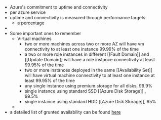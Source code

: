 - Azure's commitment to uptime and connectivity
- per azure service
- uptime and connectivity is measured through performance targets:
	- a percentage
-
- Some important ones to remember
	- Virtual machines
		- two or more machines across two or more AZ will have vm connectivity to at least one instance 99.99% of the time
		- a two or more role instances in different [[Fault Domain]] and [[Update Domain]] will have a role instance connectivity at least 99.95% of the time
		- two or more instances deployed in the same [[Availability Set]] will have virtual machine connectivity to at least one instance at least 99.95% of the time
		- any single instance using premium storage for all disks, 99.9%
		- single instance using standard SSD [[Azure Disk Storage]] , 99.5%
		- single instance using standard HDD [[Azure Disk Storage]], 95%
	-
- a detailed list of grunted availability can be found [here](https://azure.microsoft.com/en-us/support/legal/sla/summary/)